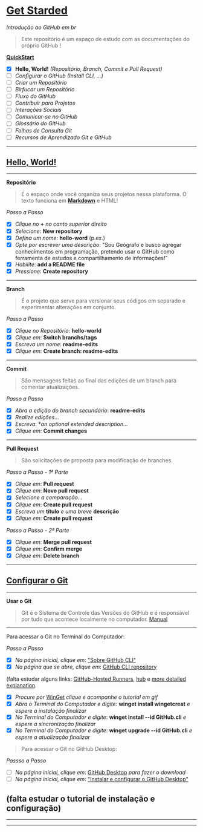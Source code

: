 # [**Get Starded**](https://docs.github.com/pt/get-started)
*Introdução ao GitHub em br*

> Este repositório é um espaço de estudo com as documentações do próprio GitHub !

[**QuickStart**](https://docs.github.com/pt/get-started/quickstart)
- [x] **Hello, World!** *(Repositório, Branch, Commit e Pull Request)*
- [ ] *Configurar o GitHub (Install CLI, ...)* 
- [ ] *Criar um Repositório*
- [ ] *Birfucar um Repositório*
- [ ] *Fluxo do GitHub*
- [ ] *Contribuir para Projetos*
- [ ] *Interações Sociais*
- [ ] *Comunicar-se no GitHub*
- [ ] *Glossário do GitHub*
- [ ] *Folhas de Consulta Git*
- [ ] *Recursos de Aprendizado Git e GitHub*
---

## [**Hello, World!**](https://docs.github.com/pt/get-started/quickstart/hello-world)
---
**Repositório**
> É o espaço onde você organiza seus projetos nessa plataforma.
> O texto funciona em [**Markdown**](https://www.markdownguide.org/cheat-sheet/) e HTML!

*Passo a Passo*
- [x] *Clique no* **+** *no canto superior direito*
- [x] *Selecione*: **New repository**
- [x] *Defina um nome*: **hello-word** (p.ex.)
- [x] *Opte por escrever uma descrição*: "Sou Geógrafo e busco agregar conhecimentos em programação, pretendo usar o GitHub como ferramenta de estudos e compartilhamento de informações!"
- [x] *Habilite*: **add a README file**
- [x] *Pressione*: **Create repository**
---

**Branch**
> É o projeto que serve para versionar seus códigos em separado e experimentar alterações em conjunto.

*Passo a Passo*
- [x] *Clique no Repositório*: **hello-world**
- [x] *Clique em*: **Switch branchs/tags**
- [x] *Escreva um nome*: **readme-edits**
- [x] *Clique em*: **Create branch: readme-edits**
---

**Commit**
> São mensagens feitas ao final das edições de um branch para comentar atualizações.
  
*Passo a Passo*
- [x] *Abra a edição do branch secundário*: **readme-edits**
- [x] *Realize edições...*
- [x] *Escreva*: **an optional extended description...*
- [x] *Clique em*: **Commit changes**
---

**Pull Request**
> São solicitações de proposta para modificação de branches.

*Passo a Passo - 1ª Parte*
- [x] *Clique em*: **Pull request**
- [x] *Clique em*: **Novo pull request**
- [x] *Selecione a comparação...*
- [x] *Clique em*: **Create pull request**
- [x] *Escreva um* **título** *e uma breve* **descrição**
- [x] *Clique em*: **Create pull request**

*Passo a Passo - 2ª Parte*
- [x] *Clique em*: **Merge pull request**
- [x] *Clique em*: **Confirm merge**
- [x] *Clique em*: **Delete branch** 
---


## [**Configurar  o Git**](https://docs.github.com/pt/get-started/quickstart/set-up-git)
---

**Usar o Git**
> Git é o Sistema de Controle das Versões do GitHub e é responsável por tudo que acontece localmente no computador.
> [Manual](https://cli.github.com/manual/)
---

Para acessar o Git no Terminal do Computador:

*Passo a Passo*
- [x] *Na página inicial, clique em*: ["Sobre GitHub CLI"](https://docs.github.com/pt/github-cli/github-cli/about-github-cli)
- [x] *Na página que se abre, clique em*: [GitHub CLI repository](https://github.com/cli/cli#installation)

(falta estudar alguns links: [GitHub-Hosted Runners](https://docs.github.com/en/actions/using-github-hosted-runners/about-github-hosted-runners), [hub](https://github.com/github/hub) e [more detailed explanation](https://github.com/cli/cli/blob/trunk/docs/gh-vs-hub.md).

- [x] *Procure por* [WinGet](https://github.com/microsoft/winget-cli) *clique e acompanhe o tutorial em gif*
- [x] *Abra o Terminal do Computador e digite*: **winget install wingetcreat** *e espere a instalação finalizar*
- [x] *No Terminal do Computador e digite*: **winget install --id GitHub.cli** *e espere a sincronização finalizar*
- [x] *No Terminal do Computador e digite*: **winget upgrade --id GitHub.cli** *e espere a atualização finalizar*

> Para acessar o Git no GitHub Desktop:

*Passso a Passo*
- [ ] *Na página inicial, clique em*: [GitHub Desktop](https://desktop.github.com/) *para fazer o download*
- [ ] *Na página inicial, clique em*: ["Instalar e configurar o GitHub Desktop"](https://docs.github.com/pt/desktop/installing-and-configuring-github-desktop)

(falta estudar o tutorial de instalação e configuração)
---

---
---
